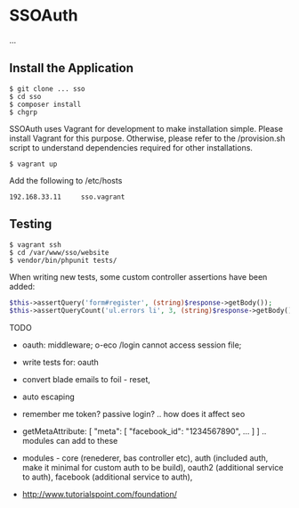 # SSOAuth

...

## Install the Application ##

```
$ git clone ... sso
$ cd sso
$ composer install
$ chgrp
```

SSOAuth uses Vagrant for development to make installation simple. Please install Vagrant for this purpose. Otherwise, please refer to the /provision.sh script to understand dependencies required for other installations.

```
$ vagrant up
```

Add the following to /etc/hosts

```
192.168.33.11     sso.vagrant
```

## Testing ##

```
$ vagrant ssh
$ cd /var/www/sso/website
$ vendor/bin/phpunit tests/
```

When writing new tests, some custom controller assertions have been added:

```php
$this->assertQuery('form#register', (string)$response->getBody());
$this->assertQueryCount('ul.errors li', 3, (string)$response->getBody());
```

TODO

* oauth: middleware; o-eco /login cannot access session file;
* write tests for: oauth
* convert blade emails to foil - reset,
* auto escaping
* remember me token? passive login? .. how does it affect seo
* getMetaAttribute: [ "meta": [ "facebook_id": "1234567890", ... ] ] .. modules can add to these

* modules - core (renederer, bas controller etc), auth (included auth, make it minimal for custom auth to be build), oauth2 (additional service to auth), facebook (additional service to auth), 
* http://www.tutorialspoint.com/foundation/
